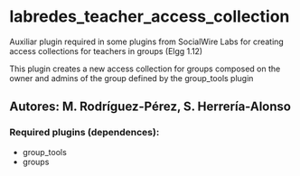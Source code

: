 # labredes_teacher_access_collection
Auxiliar plugin required in some plugins from SocialWire Labs for creating access collections for teachers in groups (Elgg 1.12)

This plugin creates a new access collection for groups composed on the owner and admins of the group defined by the group_tools plugin
## Autores: M. Rodríguez-Pérez, S. Herrería-Alonso
### Required plugins (dependences): 
- group_tools
- groups
